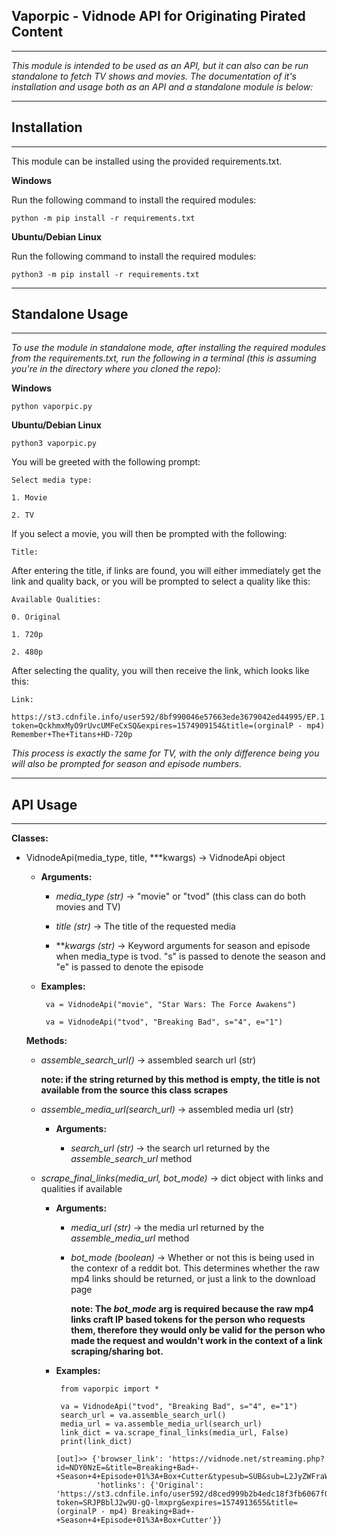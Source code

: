 ## Vaporpic - Vidnode API for Originating Pirated Content
***

*This module is intended to be used as an API, but it can also can be run standalone to fetch TV shows and movies.
The documentation of it's installation and usage both as an API and a standalone module is below:*

***
## Installation
***
This module can be installed using the provided requirements.txt.

**Windows**

Run the following command to install the required modules:

```
python -m pip install -r requirements.txt
```

**Ubuntu/Debian Linux**

Run the following command to install the required modules:

```
python3 -m pip install -r requirements.txt
```
***
## Standalone Usage
***

*To use the module in standalone mode, after installing the required modules from the requirements.txt, run the 
following in a terminal (this is assuming you're in the directory where you cloned the repo):*

**Windows**
```
python vaporpic.py
```

**Ubuntu/Debian Linux**
```
python3 vaporpic.py
```
You will be greeted with the following prompt:
```
Select media type:

1. Movie

2. TV

```
If you select a movie, you will then be prompted with the following:
```
Title:
```
After entering the title, if links are found, you will either immediately get the link and quality back, or you will
be prompted to select a quality like this:

```
Available Qualities:

0. Original

1. 720p

2. 480p

```

After selecting the quality, you will then receive the link, which looks like this:

```
Link:

https://st3.cdnfile.info/user592/8bf990046e57663ede3679042ed44995/EP.1.mp4?token=QckhmxMyO9rUvcUMFeCxSQ&expires=1574909154&title=(orginalP - mp4) Remember+The+Titans+HD-720p
```

*This process is exactly the same for TV, with the only difference being you will also be prompted for
season and episode numbers.*
***
## API Usage
***
**Classes:**

* VidnodeApi(media_type, title, ***kwargs) -> VidnodeApi object
    * **Arguments:**
        * *media_type (str)* -> "movie" or "tvod" (this class can do both movies and TV)
        
        * *title (str)* -> The title of the requested media
        
        * ***kwargs (str)* -> Keyword arguments for season and episode when media_type is tvod.
            "s" is passed to denote the season and "e" is passed to denote the 
            episode
    
    * **Examples:**
        ```
         va = VidnodeApi("movie", "Star Wars: The Force Awakens")
        ```
        ```
         va = VidnodeApi("tvod", "Breaking Bad", s="4", e="1")
        ```

    **Methods:**
        
     * *assemble_search_url()* -> assembled search url (str) 
     
       **note: if the string returned by this method is empty, the 
       title is not available from the source this class scrapes**
       
     * *assemble_media_url(search_url)* -> assembled media url (str) 
       
       * **Arguments:**
          
          * *search_url (str)* -> the search url returned by the *assemble_search_url* 
            method
            
     * *scrape_final_links(media_url, bot_mode)* -> dict object with links and qualities if available
       
       * **Arguments:**
       
         * *media_url (str)* -> the media url returned by the *assemble_media_url* method  
         
         * *bot_mode (boolean)* -> Whether or not this is being used in the contexr of a reddit bot. This determines
           whether the raw mp4 links should be returned, or just a link to the download page
           
           **note: The *bot_mode* arg is required because the raw mp4 links craft IP based tokens for the person who 
           requests them, therefore they would only be valid for the person who made the request
           and wouldn't work in the context of a link scraping/sharing bot.** 
      
       * **Examples:**
       
         ```
          from vaporpic import *
         
          va = VidnodeApi("tvod", "Breaking Bad", s="4", e="1")
          search_url = va.assemble_search_url()
          media_url = va.assemble_media_url(search_url)
          link_dict = va.scrape_final_links(media_url, False)
          print(link_dict)
          
         [out]>> {'browser_link': 'https://vidnode.net/streaming.php?id=NDY0NzE=&title=Breaking+Bad+-+Season+4+Episode+01%3A+Box+Cutter&typesub=SUB&sub=L2JyZWFraW5nLWJhZC1zZWFzb24tNC1lcGlzb2RlLTAxLWJveC1jdXR0ZXIvYnJlYWtpbmctYmFkLXNlYXNvbi00LWVwaXNvZGUtMDEtYm94LWN1dHRlci52dHQ=&cover=L2JyZWFraW5nLWJhZC1zZWFzb24tNC1sd2cvY292ZXIucG5n', 
                  'hotlinks': {'Original': 'https://st3.cdnfile.info/user592/d8ced999b2b4edc18f3fb6067f05c0c4/EP.1.mp4?token=SRJPBblJ2w9U-gQ-lmxprg&expires=1574913655&title=(orginalP - mp4) Breaking+Bad+-+Season+4+Episode+01%3A+Box+Cutter'}}
         ```  
        